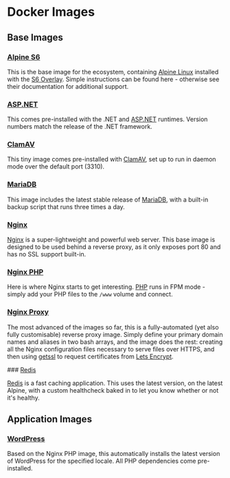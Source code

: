 # Docker Images

## Base Images

### [Alpine S6](https://github.com/bencgreen/docker-alpine-s6)

This is the base image for the ecosystem, containing [Alpine Linux](https://github.com/alpinelinux/docker-alpine) installed with the [S6 Overlay](https://github.com/just-containers/s6-overlay).  Simple instructions can be found here - otherwise see their documentation for additional support.

### [ASP.NET](https://github.com/bencgreen/docker-aspnet)

This comes pre-installed with the .NET and [ASP.NET](https://dotnet.microsoft.com/apps/aspnet) runtimes.  Version numbers match the release of the .NET framework.

### [ClamAV](https://github.com/bencgreen/docker-clamav)

This tiny image comes pre-installed with [ClamAV](https://www.clamav.net), set up to run in daemon mode over the default port (3310).

### [MariaDB](https://github.com/bencgreen/docker-mariadb)

This image includes the latest stable release of [MariaDB](https://mariadb.org), with a built-in backup script that runs three times a day.

### [Nginx](https://github.com/bencgreen/docker-nginx)

[Nginx](https://nginx.org/en/) is a super-lightweight and powerful web server.  This base image is designed to be used behind a reverse proxy, as it only exposes port 80 and has no SSL support built-in.

### [Nginx PHP](https://github.com/bencgreen/docker-nginx-php)

Here is where Nginx starts to get interesting.  [PHP](https://php.net) runs in FPM mode - simply add your PHP files to the `/www` volume and connect.

### [Nginx Proxy](https://github.com/bencgreen/docker-nginx-proxy)

The most advanced of the images so far, this is a fully-automated (yet also fully customisable) reverse proxy image.  Simply define your primary domain names and aliases in two bash arrays, and the image does the rest: creating all the Nginx configuration files necessary to serve files over HTTPS, and then using [getssl](https://github.com/srvrco/getssl) to request certificates from [Lets Encrypt](https://letsencrypt.org).

### [Redis](https://github.com/bencgreen/docker-redis)

[Redis](https://github.com/docker-library/redis) is a fast caching application.  This uses the latest version, on the latest Alpine, with a custom healthcheck baked in to let you know whether or not it's healthy.

## Application Images

### [WordPress](https://github.com/bencgreen/docker-wordpress)

Based on the Nginx PHP image, this automatically installs the latest version of WordPress for the specified locale.  All PHP dependencies come pre-installed.
